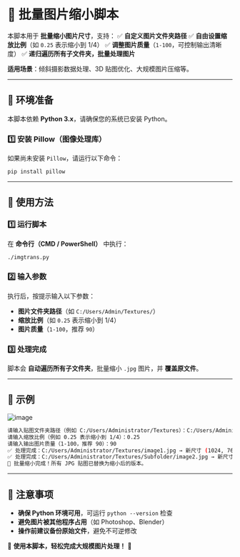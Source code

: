 # **📌 批量图片缩小脚本**  

本脚本用于 **批量缩小图片尺寸**，支持：
✅ **自定义图片文件夹路径**
✅ **自由设置缩放比例**（如 `0.25` 表示缩小到 1/4）
✅ **调整图片质量**（`1-100`，可控制输出清晰度）
✅ **递归遍历所有子文件夹，批量处理图片**  

**适用场景**：倾斜摄影数据处理、3D 贴图优化、大规模图片压缩等。  

---

## **🔹 环境准备**  

本脚本依赖 **Python 3.x**，请确保您的系统已安装 Python。  

### **1️⃣ 安装 Pillow（图像处理库）**  

如果尚未安装 `Pillow`，请运行以下命令：  

```Bash
pip install pillow
```

---

## **🔹 使用方法**  

### **1️⃣ 运行脚本**  

在 **命令行（CMD / PowerShell）** 中执行：  

```Bash
./imgtrans.py
```

### **2️⃣ 输入参数**  

执行后，按提示输入以下参数：  

- **图片文件夹路径**（如 `C:/Users/Admin/Textures/`）  
- **缩放比例**（如 `0.25` 表示缩小到 1/4）  
- **图片质量**（`1-100`，推荐 `90`）  

### **3️⃣ 处理完成**  

脚本会 **自动遍历所有子文件夹**，批量缩小 `.jpg` 图片，并 **覆盖原文件**。  

---

## **🔹 示例**  

![image](https://github.com/user-attachments/assets/8e254d1c-4b42-4124-b9e1-e009a1b8e58c)


```Bash
请输入贴图文件夹路径（例如 C:/Users/Administrator/Textures）：C:/Users/Administrator/Textures
请输入缩放比例（例如 0.25 表示缩小到 1/4）：0.25
请输入输出图片质量（1-100，推荐 90）：90
✅ 处理完成：C:/Users/Administrator/Textures/image1.jpg → 新尺寸 (1024, 768)
✅ 处理完成：C:/Users/Administrator/Textures/Subfolder/image2.jpg → 新尺寸 (512, 384)
🎉 批量缩小完成！所有 JPG 贴图已替换为缩小后的版本。
```

---

## **🔹 注意事项**  

- **确保 Python 环境可用**，可运行 `python --version` 检查  
- **避免图片被其他程序占用**（如 Photoshop、Blender）  
- **操作前建议备份原始文件**，避免不可逆修改  

🚀 **使用本脚本，轻松完成大规模图片处理！** 🎉
